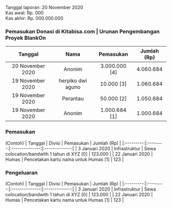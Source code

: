 Tanggal laporan: 20 November 2020\
Kas awal: Rp. 000\
Kas akhir: Rp. 000.000.000  


 
### Pemasukan Donasi di Kitabisa.com |  Urunan Pengembangan Proyek BlankOn
 
|  Tanggal  |  Nama |  Pemasukan |  Jumlah (Rp)  | 
|:---------:|:--------:|:--------------:|:-------------:| 
|  20 November 2020 | Anonim | 3.000.000  [4] | 4.060.684 | 
|  19 November 2020 | herpiko dwi aguno | 10.000  [3] | 1.060.684 | 
|  19 November 2020 | Perantau | 50.000  [2] | 1.050.684 | 
|  19 November 2020 | Anonim | 1.000.684  [1] | 1.000.684 |


### Pemasukan  
(Contoh) 
|  Tanggal  |  Divisi  |  Pemasukan |  Jumlah (Rp)  | 
|:---------:|:--------:|:--------------:|:-------------:| 
|  3 Januari 2020 | Infrastruktur | Sewa colocation/bandwith 1 tahun di XYZ  [0] | 123.000 | 
| 22 Januari 2020 | Humas | Pencetakan kartu nama untuk Humas [1] | 123 | 


### Pengeluaran
(Contoh) 
|  Tanggal  |  Divisi  |  Pemasukan |  Jumlah (Rp)  | 
|:---------:|:--------:|:--------------:|:-------------:| 
|  3 Januari 2020 | Infrastruktur | Sewa colocation/bandwith 1 tahun di XYZ  [0] | 123.000 | 
| 22 Januari 2020 | Humas | Pencetakan kartu nama untuk Humas [1] | 123 | 
